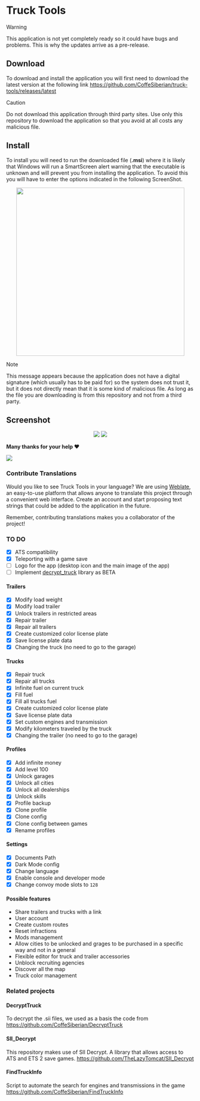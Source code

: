 # Truck Tools

> [!WARNING]
> This application is not yet completely ready so it could have bugs and problems. This is why the updates arrive as a pre-release.

## Download

To download and install the application you will first need to download the latest version at the following link <https://github.com/CoffeSiberian/truck-tools/releases/latest>

> [!CAUTION]
> Do not download this application through third party sites. Use only this repository to download the application so that you avoid at all costs any malicious file.

## Install

To install you will need to run the downloaded file (**.msi**) where it is likely that Windows will run a SmartScreen alert warning that the executable is unknown and will prevent you from installing the application. To avoid this you will have to enter the options indicated in the following ScreenShot.

<p align="center">
  <img width="450" src="https://i.imgur.com/tpHbu3n.png">
</p>

> [!NOTE]
> This message appears because the application does not have a digital signature (which usually has to be paid for) so the system does not trust it, but it does not directly mean that it is some kind of malicious file. As long as the file you are downloading is from this repository and not from a third party.

## Screenshot

<p align="center">
  <img src="https://i.imgur.com/p2QsDlb.jpeg">
  <img src="https://i.imgur.com/XZo6yUC.jpeg">
</p>

**Many thanks for your help ❤️**

<a href="https://github.com/coffesiberian/truck-tools/graphs/contributors">
  <img src="https://contrib.rocks/image?repo=coffesiberian/truck-tools" />
</a>

### Contribute Translations

Would you like to see Truck Tools in your language? We are using [Weblate][weblate], an easy-to-use platform that allows anyone to translate this project through a convenient web interface.
Create an account and start proposing text strings that could be added to the application in the future.

Remember, contributing translations makes you a collaborator of the project!

### TO DO

- [x] ATS compatibility
- [x] Teleporting with a game save
- [ ] Logo for the app (desktop icon and the main image of the app)
- [ ] Implement [decrypt_truck][decrypt_truck] library as BETA

#### Trailers

- [x] Modify load weight
- [x] Modify load trailer
- [x] Unlock trailers in restricted areas
- [x] Repair trailer
- [x] Repair all trailers
- [x] Create customized color license plate
- [x] Save license plate data
- [x] Changing the truck (no need to go to the garage)

#### Trucks

- [x] Repair truck
- [x] Repair all trucks
- [x] Infinite fuel on current truck
- [x] Fill fuel
- [x] Fill all trucks fuel
- [x] Create customized color license plate
- [x] Save license plate data
- [x] Set custom engines and transmission
- [x] Modify kilometers traveled by the truck
- [x] Changing the trailer (no need to go to the garage)

#### Profiles

- [x] Add infinite money
- [x] Add level 100
- [x] Unlock garages
- [x] Unlock all cities
- [x] Unlock all dealerships
- [x] Unlock skills
- [x] Profile backup
- [x] Clone profile
- [x] Clone config
- [x] Clone config between games
- [x] Rename profiles

#### Settings

- [x] Documents Path
- [x] Dark Mode config
- [x] Change language
- [x] Enable console and developer mode
- [x] Change convoy mode slots to `128`

#### Possible features

- Share trailers and trucks with a link
- User account
- Create custom routes
- Reset infractions
- Mods management
- Allow cities to be unlocked and grages to be purchased in a specific way and not in a general
- Flexible editor for truck and trailer accessories
- Unblock recruiting agencies
- Discover all the map
- Truck color management

### Related projects

#### DecryptTruck

To decrypt the .sii files, we used as a basis the code from https://github.com/CoffeSiberian/DecryptTruck

#### SII_Decrypt

This repository makes use of SII Decrypt. A library that allows access to ATS and ETS 2 save games.
https://github.com/TheLazyTomcat/SII_Decrypt

#### FindTruckInfo

Script to automate the search for engines and transmissions in the game https://github.com/CoffeSiberian/FindTruckInfo

[weblate]: https://hosted.weblate.org/projects/truck-tools/truck-tools/
[decrypt_truck]: https://crates.io/crates/decrypt_truck
